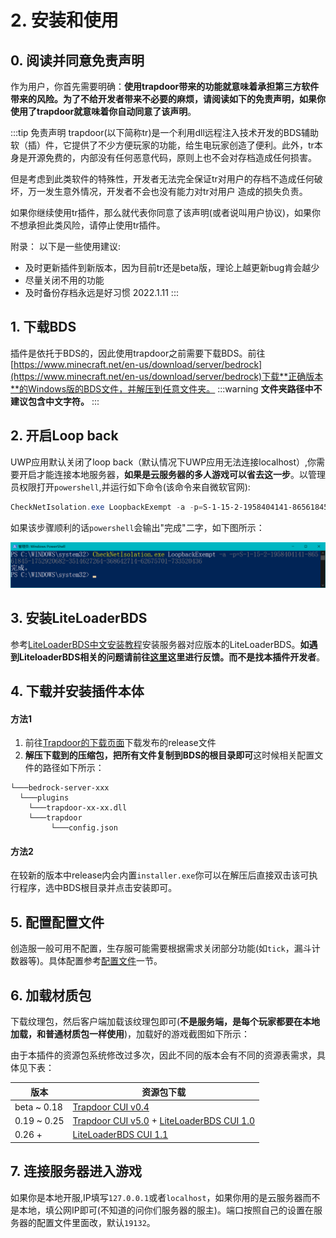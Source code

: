 # 2. 安装和使用

## 0. 阅读并同意免责声明

作为用户，你首先需要明确：**使用trapdoor带来的功能就意味着承担第三方软件带来的风险。**为了不给开发者带来不必要的麻烦，请阅读如下的免责声明，如果**你使用了trapdoor就意味着你自动同意了该声明**。

:::tip
免责声明
trapdoor(以下简称tr)是一个利用dll远程注入技术开发的BDS辅助软（插）件，它提供了不少方便玩家的功能，给生电玩家创造了便利。此外，tr本身是开源免费的，内部没有任何恶意代码，原则上也不会对存档造成任何损害。

但是考虑到此类软件的特殊性，开发者无法完全保证tr对用户的存档不造成任何破坏，万一发生意外情况，开发者不会也没有能力对tr对用户
造成的损失负责。

如果你继续使用tr插件，那么就代表你同意了该声明(或者说叫用户协议)，如果你不想承担此类风险，请停止使用tr插件。

附录： 以下是一些使用建议:
- 及时更新插件到新版本，因为目前tr还是beta版，理论上越更新bug肯会越少
- 尽量关闭不用的功能
- 及时备份存档永远是好习惯
2022.1.11
:::

## 1. 下载BDS

插件是依托于BDS的，因此使用trapdoor之前需要下载BDS。前往[https://www.minecraft.net/en-us/download/server/bedrock](https://www.minecraft.net/en-us/download/server/bedrock)下载**正确版本**的Windows版的BDS文件，并解压到任意文件夹。
:::warning
**文件夹路径中不建议包含中文字符。**
:::

## 2. 开启Loop back

UWP应用默认关闭了loop back（默认情况下UWP应用无法连接localhost）,你需要开启才能连接本地服务器，**如果是云服务器的多人游戏可以省去这一步**。以管理员权限打开`powershell`,并运行如下命令(该命令来自微软官网):

```powershell
CheckNetIsolation.exe LoopbackExempt -a -p=S-1-15-2-1958404141-86561845-1752920682-3514627264-368642714-62675701-733520436
```

如果该步骤顺利的话`powershell`会输出"完成"二字，如下图所示：

![](../img/pw.png)
## 3. 安装LiteLoaderBDS

参考[LiteLoaderBDS中文安装教程](https://github.com/LiteLDev/LiteLoaderBDS#for-windows)安装服务器对应版本的LiteLoaderBDS。**如遇到LiteloaderBDS相关的问题请前往[这里](https://github.com/LiteLDev/LiteLoaderBDS/issues)这里进行反馈。而不是找本插件开发者**。

## 4. 下载并安装插件本体


#### 方法1


1. 前往[Trapdoor的下载页面](https://github.com/hhhxiao/trapdoor-ll/releases)下载发布的release文件
2. **解压下载到的压缩包，把所有文件复制到BDS的根目录即可**这时候相关配置文件的路径如下所示：

```
└───bedrock-server-xxx
  └───plugins
  	└───trapdoor-xx-xx.dll
    └───trapdoor
         └───config.json
```
#### 方法2


在较新的版本中release内会内置`installer.exe`你可以在解压后直接双击该可执行程序，选中BDS根目录并点击安装即可。


## 5. 配置配置文件

创造服一般可用不配置，生存服可能需要根据需求关闭部分功能(如`tick`，漏斗计数器等)。具体配置参考[配置文件](/4.config)一节。


## 6. 加载材质包
下载纹理包，然后客户端加载该纹理包即可(**不是服务端，是每个玩家都要在本地加载，和普通材质包一样使用**)，加载好的游戏截图如下所示：

由于本插件的资源包系统修改过多次，因此不同的版本会有不同的资源表需求，具体见下表：

| 版本        | 资源包下载                                                   |
| ----------- | ------------------------------------------------------------ |
| beta ~ 0.18 | [Trapdoor CUI v0.4](https://github.com/OEOTYAN/Trapdoor-CUI/releases/tag/v0.4) |
| 0.19 ~ 0.25 | [Trapdoor CUI v5.0](https://github.com/OEOTYAN/Trapdoor-CUI/releases/tag/v5.0) + [LiteLoaderBDS CUI 1.0](https://github.com/OEOTYAN/LiteLoaderBDS-CUI/releases/tag/ll.1.0) |
| 0.26 +      | [LiteLoaderBDS CUI 1.1](https://github.com/OEOTYAN/LiteLoaderBDS-CUI/releases/tag/v1.1) |


## 7. 连接服务器进入游戏

如果你是本地开服,IP填写`127.0.0.1`或者`localhost`，如果你用的是云服务器而不是本地，填公网IP即可(不知道的问你们服务器的服主)。端口按照自己的设置在服务器的配置文件里面改，默认`19132`。
